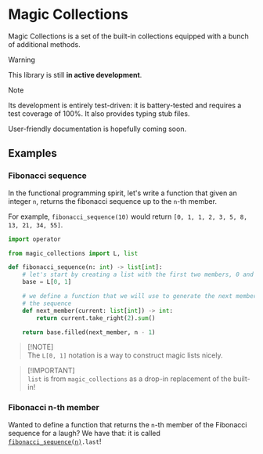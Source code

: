 <!-- markdownlint-disable MD028 -->

# Magic Collections

Magic Collections is a set of the built-in collections equipped with a bunch of additional methods.

> [!WARNING]
> This library is still **in active development**.

> [!NOTE]
> Its development is entirely test-driven: it is battery-tested and requires a
> test coverage of 100%. It also provides typing stub files.

User-friendly documentation is hopefully coming soon.

## Examples

### Fibonacci sequence

In the functional programming spirit, let's write a function that given an integer `n`, returns the fibonacci sequence up to the `n`-th member.

For example, `fibonacci_sequence(10)` would return `[0, 1, 1, 2, 3, 5, 8, 13, 21, 34, 55]`.

```py
import operator

from magic_collections import L, list

def fibonacci_sequence(n: int) -> list[int]:
    # let's start by creating a list with the first two members, 0 and 1.
    base = L[0, 1]

    # we define a function that we will use to generate the next members of
    # the sequence
    def next_member(current: list[int]) -> int:
        return current.take_right(2).sum()

    return base.filled(next_member, n - 1)
```

> [!NOTE]\
> The `L[0, 1]` notation is a way to construct magic lists nicely.

> [!IMPORTANT]\
> `list` is from `magic_collections` as a drop-in replacement of the built-in!

### Fibonacci n-th member

Wanted to define a function that returns the `n`-th member of the Fibonacci sequence for a laugh? We have that: it is called [`fibonacci_sequence(n)`](#fibonacci-sequence)`.last`!
